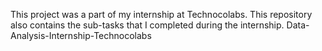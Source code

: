 This project was a part of my internship at Technocolabs. 
This repository also contains the sub-tasks that I completed during the internship.
Data-Analysis-Internship-Technocolabs
